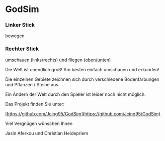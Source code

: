 # GodSim

### Linker Stick

bewegen

### Rechter Stick

umschauen (links/rechts) und fliegen (oben/unten)

Die Welt ist unendlich groß! Am besten einfach umschauen und erkunden!

Die einzelnen Gebiete zeichnen sich durch verschiedene Bodenfärbungen und Pflanzen / Steine aus.

Ein Ändern der Welt durch den Spieler ist leider noch nicht möglich.

Das Projekt finden Sie unter:

[https://github.com/Jcing95/GodSim](https://github.com/Jcing95/GodSim)

Viel Vergnügen wünschen Ihnen

Jasin Aferkou und Christian Heidepriem
